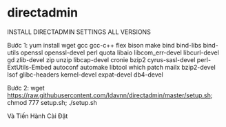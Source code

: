 # directadmin
INSTALL DIRECTADMIN SETTINGS ALL VERSIONS

Bước 1: 
yum install wget gcc gcc-c++ flex bison make bind bind-libs bind-utils openssl openssl-devel perl quota libaio
libcom_err-devel libcurl-devel gd zlib-devel zip unzip libcap-devel cronie bzip2 cyrus-sasl-devel perl-ExtUtils-Embed
autoconf automake libtool which patch mailx bzip2-devel lsof glibc-headers kernel-devel expat-devel db4-devel

Bước 2: 
wget https://raw.githubusercontent.com/ldavnn/directadmin/master/setup.sh; chmod 777 setup.sh; ./setup.sh

Và Tiến Hành Cài Đặt
